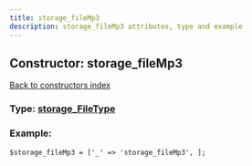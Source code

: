 ```yaml
---
title: storage_fileMp3
description: storage_fileMp3 attributes, type and example
---
```

## Constructor: storage\_fileMp3  
[Back to constructors index](index.md)






### Type: [storage\_FileType](../types/storage_FileType.md)


### Example:

```
$storage_fileMp3 = ['_' => 'storage_fileMp3', ];
```